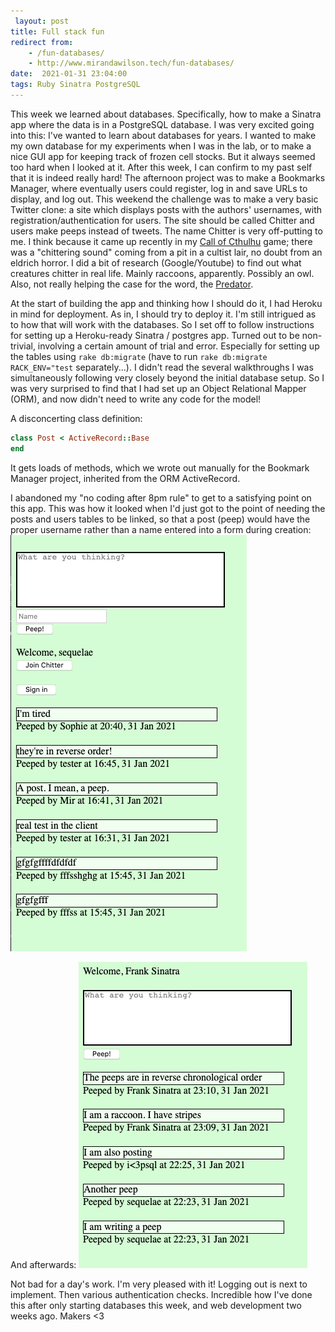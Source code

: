 ```yaml
---
 layout: post
title: Full stack fun
redirect from:
    - /fun-databases/
    - http://www.mirandawilson.tech/fun-databases/
date:  2021-01-31 23:04:00
tags: Ruby Sinatra PostgreSQL
---
```

This week we learned about databases. Specifically, how to make a Sinatra app where the data is in a PostgreSQL database. I was very excited going into this: I've wanted to learn about databases for years. I wanted to make my own database for my experiments when I was in the lab, or to make a nice GUI app for keeping track of frozen cell stocks. But it always seemed too hard when I looked at it. After this week, I can confirm to my past self that it is indeed really hard! The afternoon project was to make a Bookmarks Manager, where eventually users could register, log in and save URLs to display, and log out. This weekend the challenge was to make a very basic Twitter clone: a site which displays posts with the authors' usernames, with registration/authentication for users. The site should be called Chitter and users make peeps instead of tweets. The name Chitter is very off-putting to me. I think because it came up recently in my [Call of Cthulhu](https://www.chaosium.com/call-of-cthulhu-rpg/) game; there was a "chittering sound" coming from a pit in a cultist lair, no doubt from an eldrich horror. I did a bit of research (Google/Youtube) to find out what creatures chitter in real life. Mainly raccoons, apparently. Possibly an owl. Also, not really helping the case for the word, the [Predator](https://en.wikipedia.org/wiki/Predator_(franchise)).

At the start of building the app and thinking how I should do it, I had Heroku in mind for deployment. As in, I should try to deploy it. I'm still intrigued as to how that will work with the databases. So I set off to follow instructions for setting up a Heroku-ready Sinatra / postgres app. Turned out to be non-trivial, involving a certain amount of trial and error. Especially for setting up the tables using `rake db:migrate` (have to run `rake db:migrate RACK_ENV="test` separately...). I didn't read the several walkthroughs I was simultaneously following very closely beyond the initial database setup. So I was very surprised to find that I had set up an Object Relational Mapper (ORM), and now didn't need to write any code for the model!

A disconcerting class definition:
 ```ruby
 class Post < ActiveRecord::Base
 end
 ```
 It gets loads of methods, which we wrote out manually for the Bookmark Manager project, inherited from the ORM ActiveRecord.

I abandoned my "no coding after 8pm rule" to get to a satisfying point on this app. This was how it looked when I'd just got to the point of needing the posts and users tables to be linked, so that a post (peep) would have the proper username rather than a name entered into a form during creation:
![changing over how posts are made](/assets/images/2021-01/chitter_half_way_through.png)

And afterwards:
![changing over how posts are made](/assets/images/2021-01/chitter_named_posts.png)

Not bad for a day's work. I'm very pleased with it! Logging out is next to implement. Then various authentication checks. Incredible how I've done this after only starting databases this week, and web development two weeks ago. Makers <3
